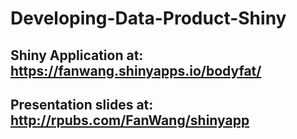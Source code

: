 # Developing-Data-Product-Shiny
## Shiny Application at: https://fanwang.shinyapps.io/bodyfat/
## Presentation slides at: http://rpubs.com/FanWang/shinyapp
